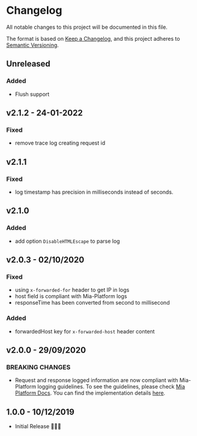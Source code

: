 # Changelog

All notable changes to this project will be documented in this file.

The format is based on [Keep a Changelog](https://keepachangelog.com/en/1.0.0/),
and this project adheres to [Semantic Versioning](https://semver.org/spec/v2.0.0.html).

## Unreleased

### Added

- Flush support

## v2.1.2 - 24-01-2022

### Fixed

- remove trace log creating request id

## v2.1.1

### Fixed

- log timestamp has precision in milliseconds instead of seconds.

## v2.1.0

### Added

- add option `DisableHTMLEscape` to parse log

## v2.0.3 - 02/10/2020

### Fixed
- using `x-forwarded-for` header to get IP in logs
- host field is compliant with Mia-Platform logs
- responseTime has been converted from second to millisecond

### Added

- forwardedHost key for `x-forwarded-host` header content

## v2.0.0 - 29/09/2020

### BREAKING CHANGES

- Request and response logged information are now compliant with Mia-Platform logging guidelines. To see the guidelines, please check [Mia Platform Docs](https://docs.mia-platform.eu/docs/development_suite/monitoring-dashboard/dev_ops_guide/log). You can find the implementation details [here](https://github.com/mia-platform/glogger/blob/master/logmiddleware.go).

## 1.0.0 - 10/12/2019

- Initial Release 🎉🎉🎉
